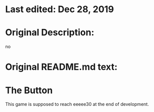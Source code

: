 # Last edited: Dec 28, 2019	

# Original Description:
no

# Original README.md text:
The Button
===============
This game is supposed to reach eeeee30 at the end of development.
